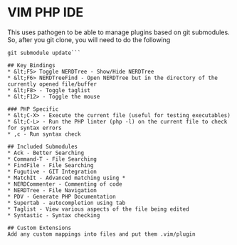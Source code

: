 # VIM PHP IDE 

This uses pathogen to be able to manage plugins based on git submodules.  So, after you git clone, you will need to do the following
```git submodule init
git submodule update```

## Key Bindings
* &lt;F5> Toggle NERDTree - Show/Hide NERDTree
* &lt;F6> NERDTreeFind - Open NERDTree but in the directory of the currently opened file/buffer
* &lt;F8> - Toggle taglist
* &lt;F12> - Toggle the mouse

### PHP Specific
* &lt;C-X> - Execute the current file (useful for testing executables)
* &lt;C-L> - Run the PHP linter (php -l) on the current file to check for syntax errors
* ,c - Run syntax check

## Included Submodules
* Ack - Better Searching
* Command-T - File Searching
* FindFile - File Searching
* Fugutive - GIT Integration
* MatchIt - Advanced matching using *
* NERDCommenter - Commenting of code
* NERDTree - File Navigation
* PDV - Generate PHP Documentation
* Supertab - autocompletion using tab
* Taglist - View various aspects of the file being edited
* Syntastic - Syntax checking

## Custom Extensions
Add any custom mappings into files and put them .vim/plugin
